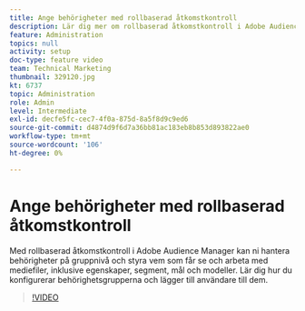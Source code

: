 ```yaml
---
title: Ange behörigheter med rollbaserad åtkomstkontroll
description: Lär dig mer om rollbaserad åtkomstkontroll i Adobe Audience Manager och hur du hanterar behörigheter på gruppnivå. Ta reda på hur du styr vilka som får se och arbeta med resurser, inklusive egenskaper, segment, mål och modeller. Lär dig hur du konfigurerar behörighetsgrupperna och lägger till användare till dem.
feature: Administration
topics: null
activity: setup
doc-type: feature video
team: Technical Marketing
thumbnail: 329120.jpg
kt: 6737
topic: Administration
role: Admin
level: Intermediate
exl-id: decfe5fc-cec7-4f0a-875d-8a5f8d9c9ed6
source-git-commit: d4874d9f6d7a36bb81ac183eb8b853d893822ae0
workflow-type: tm+mt
source-wordcount: '106'
ht-degree: 0%

---
```


# Ange behörigheter med rollbaserad åtkomstkontroll

Med rollbaserad åtkomstkontroll i Adobe Audience Manager kan ni hantera behörigheter på gruppnivå och styra vem som får se och arbeta med mediefiler, inklusive egenskaper, segment, mål och modeller. Lär dig hur du konfigurerar behörighetsgrupperna och lägger till användare till dem.

>[!VIDEO](https://video.tv.adobe.com/v/3449391/?quality=12&learn=on&captions=swe)
